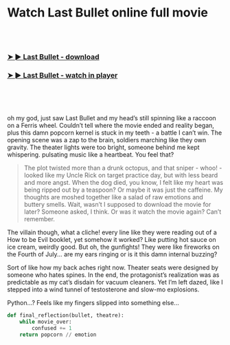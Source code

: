 <h1>Watch Last Bullet online full movie</h1>


<br><br>

<h3><a href="https://Brendans-postcatsvorsrac1987.github.io/squmcgzlbk/">➤ ► Last Bullet - download</a></h3> 
<h3><a href="https://Brendans-postcatsvorsrac1987.github.io/squmcgzlbk/">➤ ► Last Bullet - watch in player</a></h3>


<br><br><br>


oh my god, just saw Last Bullet and my head’s still spinning like a raccoon on a Ferris wheel. Couldn’t tell where the movie ended and reality began, plus this damn popcorn kernel is stuck in my teeth - a battle I can’t win. The opening scene was a zap to the brain, soldiers marching like they own gravity. The theater lights were too bright, someone behind me kept whispering. pulsating music like a heartbeat. You feel that?

> The plot twisted more than a drunk octopus, and that sniper - whoo! - looked like my Uncle Rick on target practice day, but with less beard and more angst. When the dog died, you know, I felt like my heart was being ripped out by a teaspoon? Or maybe it was just the caffeine. My thoughts are moshed together like a salad of raw emotions and buttery smells. Wait, wasn’t I supposed to download the movie for later? Someone asked, I think. Or was it watch the movie again? Can’t remember.

The villain though, what a cliche! every line like they were reading out of a How to be Evil booklet, yet somehow it worked? Like putting hot sauce on ice cream, weirdly good. But oh, the gunfights! They were like fireworks on the Fourth of July... are my ears ringing or is it this damn internal buzzing?

Sort of like how my back aches right now. Theater seats were designed by someone who hates spines. In the end, the protagonist’s realization was as predictable as my cat’s disdain for vacuum cleaners. Yet I’m left dazed, like I stepped into a wind tunnel of testosterone and slow-mo explosions.

Python…? Feels like my fingers slipped into something else...
```python
def final_reflection(bullet, theatre):
    while movie_over:
        confused += 1
    return popcorn // emotion
```
